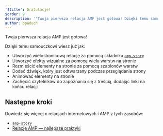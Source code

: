 ```yaml
---
'$title': Gratulacje!
$order: 9
description: '"Twoja pierwsza relacja AMP jest gotowa! Dzięki temu samouczkowi wiesz już jak: - Utworzyć wielostronicową relację za pomocą składnika amp-story"'
author: bpaduch
---
```


Twoja pierwsza relacja AMP jest gotowa!

Dzięki temu samouczkowi wiesz już jak:

- Utworzyć wielostronicową relację za pomocą składnika [`amp-story`](../../../../documentation/components/reference/amp-story.md)
- Utworzyć efekty wizualne za pomocą wielu warstw na stronie
- Rozmieścić elementy na stronie za pomocą szablonów warstw
- Dodać dźwięk, który jest odtwarzany podczas przeglądania strony
- Animować elementy na stronie
- Zachęcić czytelników do zapoznania się z treścią, dodając linki na końcu relacji

## Następne kroki

Dowiedz się więcej o relacjach internetowych i AMP z tych zasobów:

- [`amp-story`](../../../../documentation/components/reference/amp-story.md)
- [Relacje AMP — najlepsze praktyki](../../../../documentation/guides-and-tutorials/start/create_successful_stories.md)
